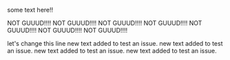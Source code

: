 some text here!!

NOT GUUUD!!!!
NOT GUUUD!!!!
NOT GUUUD!!!!
NOT GUUUD!!!!
NOT GUUUD!!!!
NOT GUUUD!!!!
NOT GUUUD!!!!


let's change this line
new text added to test an issue.
new text added to test an issue.
new text added to test an issue.
new text added to test an issue.
